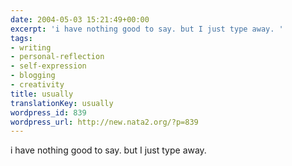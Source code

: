 ```yaml
---
date: 2004-05-03 15:21:49+00:00
excerpt: 'i have nothing good to say. but I just type away. '
tags:
- writing
- personal-reflection
- self-expression
- blogging
- creativity
title: usually
translationKey: usually
wordpress_id: 839
wordpress_url: http://new.nata2.org/?p=839
---
```


i have nothing good to say. but I just type away.